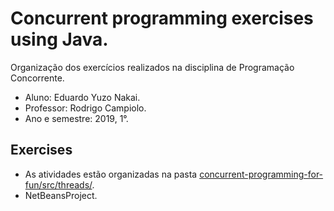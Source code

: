 # Concurrent programming exercises using Java.
Organização dos exercícios realizados na disciplina de Programação Concorrente.

- Aluno: Eduardo Yuzo Nakai.
- Professor: Rodrigo Campiolo.
- Ano e semestre: 2019, 1°.

## Exercises

- As atividades estão organizadas na pasta [concurrent-programming-for-fun/src/threads/][PlDb].
- NetBeansProject.

[PlDb]: <https://github.com/tabsnospaces/concurrent-programming-for-fun/tree/master/src/threads>
